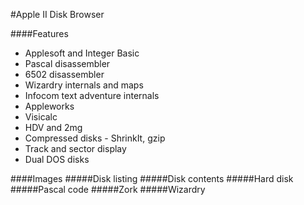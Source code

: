 #Apple II Disk Browser

####Features
- Applesoft and Integer Basic
- Pascal disassembler
- 6502 disassembler
- Wizardry internals and maps
- Infocom text adventure internals
- Appleworks
- Visicalc
- HDV and 2mg
- Compressed disks - ShrinkIt, gzip
- Track and sector display
- Dual DOS disks

####Images
#####Disk listing
#####Disk contents
#####Hard disk
#####Pascal code
#####Zork
#####Wizardry
